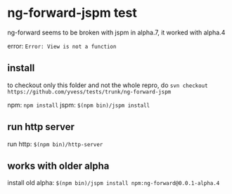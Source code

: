 # ng-forward-jspm test

ng-forward seems to be broken with jspm in alpha.7, it worked with alpha.4

error: `Error: View is not a function`

## install

to checkout only this folder and not the whole repro, do
`svn checkout https://github.com/yvess/tests/trunk/ng-forward-jspm`

npm: `npm install`
jspm: `$(npm bin)/jspm install`

## run http server

run http: `$(npm bin)/http-server`

## works with older alpha

install old alpha: `$(npm bin)/jspm install npm:ng-forward@0.0.1-alpha.4`

